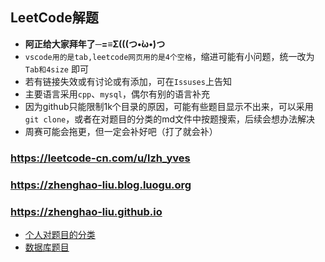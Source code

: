 ## LeetCode解题

* **阿正给大家拜年了─=≡Σ(((つ•̀ω•́)つ**
* ```vscode用的是tab,leetcode网页用的是4个空格```，缩进可能有小问题，统一改为 ```Tab和4size``` 即可  
* 若有链接失效或有讨论或有添加，可在```Issuses```上告知
* 主要语言采用`cpp`、`mysql`，偶尔有别的语言补充
* 因为github只能限制1k个目录的原因，可能有些题目显示不出来，可以采用```git clone```，或者在对题目的分类的md文件中按题搜索，后续会想办法解决
* 周赛可能会拖更，但一定会补好吧（打了就会补）

### https://leetcode-cn.com/u/lzh_yves
### https://zhenghao-liu.blog.luogu.org
### https://zhenghao-liu.github.io

* [个人对题目的分类](https://github.com/Zhenghao-Liu/LeetCode_problem-and-solution/blob/master/0000.%E4%B8%AA%E4%BA%BA%E9%A2%98%E7%9B%AE%E5%88%86%E7%B1%BB.md)
* [数据库题目](https://github.com/Zhenghao-Liu/LeetCode_problem-and-solution/blob/master/0000.%E6%95%B0%E6%8D%AE%E5%BA%93%E9%A2%98%E7%9B%AEMysql.md)
